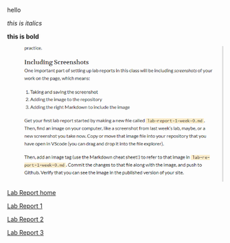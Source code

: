 hello

*this is italics*

**this is bold**


![screenshot](screenshotlab0.png)

[Lab Report home](https://zixiancai.github.io/cse15l-lab-reports/)

[Lab Report 1](https://zixiancai.github.io/cse15l-lab-reports/lab-report-1-week-0.html)

[Lab Report 2](https://zixiancai.github.io/cse15l-lab-reports/lab-report-2-week-3.html)

[Lab Report 3](https://zixiancai.github.io/cse15l-lab-reports/lab-report-3-week-5.html)

